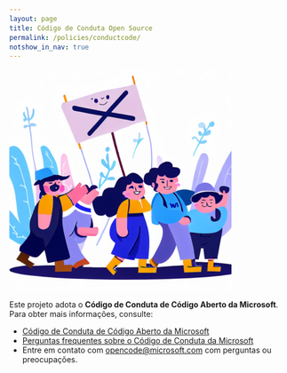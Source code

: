 ```yaml
---
layout: page
title: Código de Conduta Open Source
permalink: /policies/conductcode/
notshow_in_nav: true
---
```


!["Suporte"](../assets/imgs/conductcode-400.png "Suporte")

Este projeto adota o **Código de Conduta de Código Aberto da Microsoft**. Para obter mais informações, consulte:

- [Código de Conduta de Código Aberto da Microsoft](https://opensource.microsoft.com/codeofconduct/)
- [Perguntas frequentes sobre o Código de Conduta da Microsoft](https://opensource.microsoft.com/codeofconduct/faq/)
- Entre em contato com [opencode@microsoft.com](mailto:opencode@microsoft.com) com perguntas ou preocupações.
